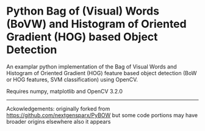 # Python Bag of (Visual) Words (BoVW) and Histogram of Oriented Gradient (HOG) based Object Detection

An examplar python implementation of the Bag of Visual Words and Histogram of Oriented Gradient (HOG) feature based object detection (BoW or HOG features, SVM classification) using OpenCV.

Requires numpy, matplotlib and OpenCV 3.2.0

----

Ackowledgements: originally forked from https://github.com/nextgensparx/PyBOW but some code portions may have broader origins elsewhere also it appears
